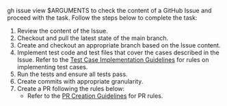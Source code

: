 gh issue view $ARGUMENTS to check the content of a GitHub Issue and proceed with the task.
Follow the steps below to complete the task:

1. Review the content of the Issue.
2. Checkout and pull the latest state of the main branch.
3. Create and checkout an appropriate branch based on the Issue content.
4. Implement test code and test files that cover the cases described in the Issue. Refer to the [Test Case Implementation Guidelines](../guidelines/TEST_CASE_GUIDELINE) for rules on implementing test cases.
5. Run the tests and ensure all tests pass.
6. Create commits with appropriate granularity.
7. Create a PR following the rules below:
   - Refer to the [PR Creation Guidelines](../guidelines/CREATE_PR_GUIDELINE.md) for PR rules.
